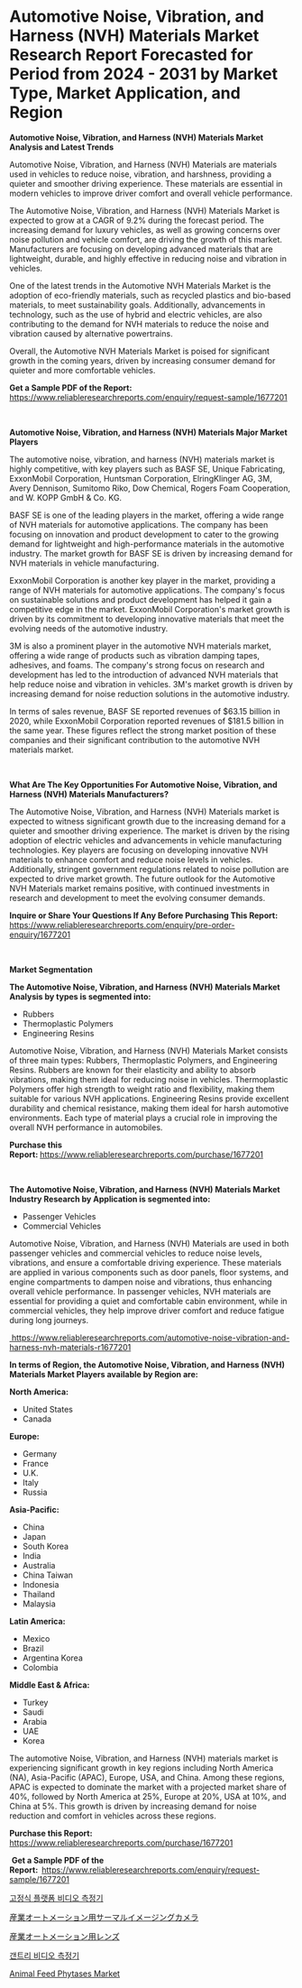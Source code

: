 <p><h1>Automotive Noise, Vibration, and Harness (NVH) Materials Market Research Report Forecasted for Period from 2024 -  2031 by Market Type, Market Application, and Region</h1></p><p><strong>Automotive Noise, Vibration, and Harness (NVH) Materials Market Analysis and Latest Trends</strong></p>
<p><p>Automotive Noise, Vibration, and Harness (NVH) Materials are materials used in vehicles to reduce noise, vibration, and harshness, providing a quieter and smoother driving experience. These materials are essential in modern vehicles to improve driver comfort and overall vehicle performance.</p><p>The Automotive Noise, Vibration, and Harness (NVH) Materials Market is expected to grow at a CAGR of 9.2% during the forecast period. The increasing demand for luxury vehicles, as well as growing concerns over noise pollution and vehicle comfort, are driving the growth of this market. Manufacturers are focusing on developing advanced materials that are lightweight, durable, and highly effective in reducing noise and vibration in vehicles.</p><p>One of the latest trends in the Automotive NVH Materials Market is the adoption of eco-friendly materials, such as recycled plastics and bio-based materials, to meet sustainability goals. Additionally, advancements in technology, such as the use of hybrid and electric vehicles, are also contributing to the demand for NVH materials to reduce the noise and vibration caused by alternative powertrains.</p><p>Overall, the Automotive NVH Materials Market is poised for significant growth in the coming years, driven by increasing consumer demand for quieter and more comfortable vehicles.</p></p>
<p><strong>Get a Sample PDF of the Report:&nbsp;</strong> <a href="https://www.reliableresearchreports.com/enquiry/request-sample/1677201">https://www.reliableresearchreports.com/enquiry/request-sample/1677201</a></p>
<p>&nbsp;</p>
<p><strong>Automotive Noise, Vibration, and Harness (NVH) Materials Major Market Players</strong></p>
<p><p>The automotive noise, vibration, and harness (NVH) materials market is highly competitive, with key players such as BASF SE, Unique Fabricating, ExxonMobil Corporation, Huntsman Corporation, ElringKlinger AG, 3M, Avery Dennison, Sumitomo Riko, Dow Chemical, Rogers Foam Cooperation, and W. KOPP GmbH & Co. KG.</p><p>BASF SE is one of the leading players in the market, offering a wide range of NVH materials for automotive applications. The company has been focusing on innovation and product development to cater to the growing demand for lightweight and high-performance materials in the automotive industry. The market growth for BASF SE is driven by increasing demand for NVH materials in vehicle manufacturing.</p><p>ExxonMobil Corporation is another key player in the market, providing a range of NVH materials for automotive applications. The company's focus on sustainable solutions and product development has helped it gain a competitive edge in the market. ExxonMobil Corporation's market growth is driven by its commitment to developing innovative materials that meet the evolving needs of the automotive industry.</p><p>3M is also a prominent player in the automotive NVH materials market, offering a wide range of products such as vibration damping tapes, adhesives, and foams. The company's strong focus on research and development has led to the introduction of advanced NVH materials that help reduce noise and vibration in vehicles. 3M's market growth is driven by increasing demand for noise reduction solutions in the automotive industry.</p><p>In terms of sales revenue, BASF SE reported revenues of $63.15 billion in 2020, while ExxonMobil Corporation reported revenues of $181.5 billion in the same year. These figures reflect the strong market position of these companies and their significant contribution to the automotive NVH materials market.</p></p>
<p>&nbsp;</p>
<p><strong>What Are The Key Opportunities For Automotive Noise, Vibration, and Harness (NVH) Materials Manufacturers?</strong></p>
<p><p>The Automotive Noise, Vibration, and Harness (NVH) Materials market is expected to witness significant growth due to the increasing demand for a quieter and smoother driving experience. The market is driven by the rising adoption of electric vehicles and advancements in vehicle manufacturing technologies. Key players are focusing on developing innovative NVH materials to enhance comfort and reduce noise levels in vehicles. Additionally, stringent government regulations related to noise pollution are expected to drive market growth. The future outlook for the Automotive NVH Materials market remains positive, with continued investments in research and development to meet the evolving consumer demands.</p></p>
<p><strong>Inquire or Share Your Questions If Any Before Purchasing This Report:</strong> <a href="https://www.reliableresearchreports.com/enquiry/pre-order-enquiry/1677201">https://www.reliableresearchreports.com/enquiry/pre-order-enquiry/1677201</a></p>
<p>&nbsp;</p>
<p><strong>Market Segmentation</strong></p>
<p><strong>The Automotive Noise, Vibration, and Harness (NVH) Materials Market Analysis by types is segmented into:</strong></p>
<p><ul><li>Rubbers</li><li>Thermoplastic Polymers</li><li>Engineering Resins</li></ul></p>
<p><p>Automotive Noise, Vibration, and Harness (NVH) Materials Market consists of three main types: Rubbers, Thermoplastic Polymers, and Engineering Resins. Rubbers are known for their elasticity and ability to absorb vibrations, making them ideal for reducing noise in vehicles. Thermoplastic Polymers offer high strength to weight ratio and flexibility, making them suitable for various NVH applications. Engineering Resins provide excellent durability and chemical resistance, making them ideal for harsh automotive environments. Each type of material plays a crucial role in improving the overall NVH performance in automobiles.</p></p>
<p><strong>Purchase this Report:&nbsp;</strong><a href="https://www.reliableresearchreports.com/purchase/1677201">https://www.reliableresearchreports.com/purchase/1677201</a></p>
<p>&nbsp;</p>
<p><strong>The Automotive Noise, Vibration, and Harness (NVH) Materials Market Industry Research by Application is segmented into:</strong></p>
<p><ul><li>Passenger Vehicles</li><li>Commercial Vehicles</li></ul></p>
<p><p>Automotive Noise, Vibration, and Harness (NVH) Materials are used in both passenger vehicles and commercial vehicles to reduce noise levels, vibrations, and ensure a comfortable driving experience. These materials are applied in various components such as door panels, floor systems, and engine compartments to dampen noise and vibrations, thus enhancing overall vehicle performance. In passenger vehicles, NVH materials are essential for providing a quiet and comfortable cabin environment, while in commercial vehicles, they help improve driver comfort and reduce fatigue during long journeys.</p></p>
<p><a href="https://www.reliableresearchreports.com/automotive-noise-vibration-and-harness-nvh-materials-r1677201">&nbsp;https://www.reliableresearchreports.com/automotive-noise-vibration-and-harness-nvh-materials-r1677201</a></p>
<p><strong>In terms of Region, the Automotive Noise, Vibration, and Harness (NVH) Materials Market Players available by Region are:</strong></p>
<p>
    <p> <strong> North America: </strong>
        <ul>
            <li>United States</li>
            <li>Canada</li>
        </ul>
        </p> 
    <p> <strong> Europe: </strong>
        <ul>
            <li>Germany</li>
            <li>France</li>
            <li>U.K.</li>
            <li>Italy</li>
            <li>Russia</li>
        </ul>
        </p> 
    <p> <strong> Asia-Pacific: </strong>
        <ul>
            <li>China</li>
            <li>Japan</li>
            <li>South Korea</li>
            <li>India</li>
            <li>Australia</li>
            <li>China Taiwan</li>
            <li>Indonesia</li>
            <li>Thailand</li>
            <li>Malaysia</li>
        </ul>
        </p> 
    <p> <strong> Latin America: </strong>
        <ul>
            <li>Mexico</li>
            <li>Brazil</li>
            <li>Argentina Korea</li>
            <li>Colombia</li>
        </ul>
        </p> 
    <p> <strong> Middle East & Africa: </strong>
        <ul>
            <li>Turkey</li>
            <li>Saudi</li>
            <li>Arabia</li>
            <li>UAE</li>
            <li>Korea</li>
        </ul>
    </p>
    </p>
<p><p>The automotive Noise, Vibration, and Harness (NVH) materials market is experiencing significant growth in key regions including North America (NA), Asia-Pacific (APAC), Europe, USA, and China. Among these regions, APAC is expected to dominate the market with a projected market share of 40%, followed by North America at 25%, Europe at 20%, USA at 10%, and China at 5%. This growth is driven by increasing demand for noise reduction and comfort in vehicles across these regions.</p></p>
<p><strong>Purchase this Report: </strong><a href="https://www.reliableresearchreports.com/purchase/1677201">https://www.reliableresearchreports.com/purchase/1677201</a></p>
<p>&nbsp;<strong>Get a Sample PDF of the Report:&nbsp;&nbsp;</strong><a href="https://www.reliableresearchreports.com/enquiry/request-sample/1677201">https://www.reliableresearchreports.com/enquiry/request-sample/1677201</a></p>
<p><strong></strong></p>
<p><p><a href="https://github.com/vs019sa3m8x/Market-Research-Report-List-2/blob/main/803113390751.md">고정식 플랫폼 비디오 측정기</a></p><p><a href="https://github.com/mares423/Market-Research-Report-List-1/blob/main/750273499352.md">産業オートメーション用サーマルイメージングカメラ</a></p><p><a href="https://github.com/SarahFahey88/Market-Research-Report-List-1/blob/main/960415399351.md">産業オートメーション用レンズ</a></p><p><a href="https://github.com/lzrvbyqzftro57/Market-Research-Report-List-2/blob/main/471246090750.md">갠트리 비디오 측정기</a></p><p><a href="https://github.com/mabutironaldo/Market-Research-Report-List-4/blob/main/animal-feed-phytases-market.md">Animal Feed Phytases Market</a></p></p>